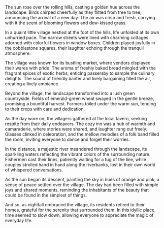 The sun rose over the rolling hills, casting a golden hue across the landscape. Birds chirped cheerfully as they flitted from tree to tree, announcing the arrival of a new day. The air was crisp and fresh, carrying with it the scent of blooming flowers and dew-kissed grass.

In a quaint little village nestled at the foot of the hills, life unfolded at its own unhurried pace. The narrow streets were lined with charming cottages adorned with colorful flowers in window boxes. Children played joyfully in the cobblestone squares, their laughter echoing through the tranquil atmosphere.

The village was known for its bustling market, where vendors displayed their wares with pride. The aroma of freshly baked bread mingled with the fragrant spices of exotic herbs, enticing passersby to sample the culinary delights. The sound of friendly banter and lively bargaining filled the air, creating a lively ambiance.

Beyond the village, the landscape transformed into a lush green countryside. Fields of emerald-green wheat swayed in the gentle breeze, promising a bountiful harvest. Farmers toiled under the warm sun, tending to their crops with care and dedication.

As the day wore on, the villagers gathered at the local tavern, seeking respite from their daily endeavors. The cozy inn was a hub of warmth and camaraderie, where stories were shared, and laughter rang out freely. Glasses clinked in celebration, and the mellow melodies of a folk band filled the room, inviting everyone to dance and forget their worries.

In the distance, a majestic river meandered through the landscape, its sparkling waters reflecting the vibrant colors of the surrounding nature. Fishermen cast their lines, patiently waiting for a tug of the line, while couples strolled hand in hand along the riverbanks, lost in their own world of whispered conversations.

As the sun began its descent, painting the sky in hues of orange and pink, a sense of peace settled over the village. The day had been filled with simple joys and shared moments, reminding the inhabitants of the beauty that could be found in the simplest of things.

And so, as nightfall embraced the village, its residents retired to their homes, grateful for the serenity that surrounded them. In this idyllic place, time seemed to slow down, allowing everyone to appreciate the magic of everyday life.